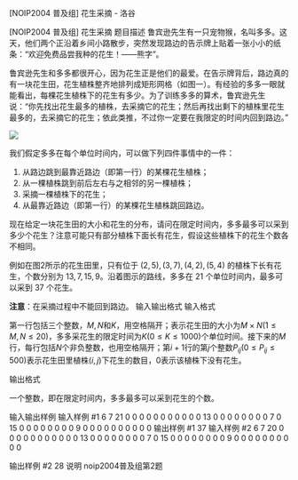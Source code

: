 



[NOIP2004 普及组] 花生采摘 - 洛谷














[NOIP2004 普及组] 花生采摘
题目描述
鲁宾逊先生有一只宠物猴，名叫多多。这天，他们两个正沿着乡间小路散步，突然发现路边的告示牌上贴着一张小小的纸条：“欢迎免费品尝我种的花生！――熊字”。

鲁宾逊先生和多多都很开心，因为花生正是他们的最爱。在告示牌背后，路边真的有一块花生田，花生植株整齐地排列成矩形网格（如图一）。有经验的多多一眼就能看出，每棵花生植株下的花生有多少。为了训练多多的算术，鲁宾逊先生说：“你先找出花生最多的植株，去采摘它的花生；然后再找出剩下的植株里花生最多的，去采摘它的花生；依此类推，不过你一定要在我限定的时间内回到路边。”

![](https://cdn.luogu.com.cn/upload/image_hosting/unwk7hd0.png)

我们假定多多在每个单位时间内，可以做下列四件事情中的一件：

1) 从路边跳到最靠近路边（即第一行）的某棵花生植株；
2) 从一棵植株跳到前后左右与之相邻的另一棵植株；
3) 采摘一棵植株下的花生；
4) 从最靠近路边（即第一行）的某棵花生植株跳回路边。

现在给定一块花生田的大小和花生的分布，请问在限定时间内，多多最多可以采到多少个花生？注意可能只有部分植株下面长有花生，假设这些植株下的花生个数各不相同。

例如在图2所示的花生田里，只有位于 $(2, 5), (3, 7), (4, 2), (5, 4)$ 的植株下长有花生，个数分别为 $13, 7, 15, 9$。沿着图示的路线，多多在 $21$ 个单位时间内，最多可以采到 $37$ 个花生。

**注意**：在采摘过程中不能回到路边。
输入输出格式
输入格式

第一行包括三个整数，$M, N$和$K$，用空格隔开；表示花生田的大小为$M  \times N(1  \le M, N  \le 20)$，多多采花生的限定时间为$K(0  \le K  \le  1000)$个单位时间。接下来的$M$行，每行包括$N$个非负整数，也用空格隔开；第$i + 1$行的第$j$个整数$P_{ij}(0  \le P_{ij}  \le 500)$表示花生田里植株$(i, j)$下花生的数目，$0$表示该植株下没有花生。

输出格式

一个整数，即在限定时间内，多多最多可以采到花生的个数。

输入输出样例
输入样例 #1
6 7 21
0 0 0 0 0 0 0
0 0 0 0 13 0 0
0 0 0 0 0 0 7
0 15 0 0 0 0 0
0 0 0 9 0 0 0
0 0 0 0 0 0 0
输出样例 #1
37
输入样例 #2
6 7 20
0 0 0 0 0 0 0
0 0 0 0 13 0 0
0 0 0 0 0 0 7
0 15 0 0 0 0 0
0 0 0 9 0 0 0
0 0 0 0 0 0 0

输出样例 #2
28
说明
noip2004普及组第2题







